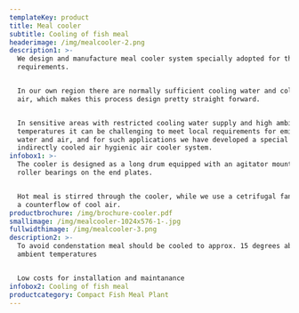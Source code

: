 ```yaml
---
templateKey: product
title: Meal cooler
subtitle: Cooling of fish meal
headerimage: /img/mealcooler-2.png
description1: >-
  We design and manufacture meal cooler system specially adopted for the local
  requirements. 


  In our own region there are normally sufficient cooling water and cold ambient
  air, which makes this process design pretty straight forward.


  In sensitive areas with restricted cooling water supply and high ambient
  temperatures it can be challenging to meet local requirements for emissions to
  water and air, and for such applications we have developed a special
  indirectly cooled air hygienic air cooler system.
infobox1: >-
  The cooler is designed as a long drum equipped with an agitator mounted in
  roller bearings on the end plates. 


  Hot meal is stirred through the cooler, while we use a cetrifugal fan to draw
  a counterflow of cool air.
productbrochure: /img/brochure-cooler.pdf
smallimage: /img/mealcooler-1024x576-1-.jpg
fullwidthimage: /img/mealcooler-3.png
description2: >-
  To avoid condenstation meal should be cooled to approx. 15 degrees above
  ambient temperatures


  Low costs for installation and maintanance
infobox2: Cooling of fish meal
productcategory: Compact Fish Meal Plant
---
```


